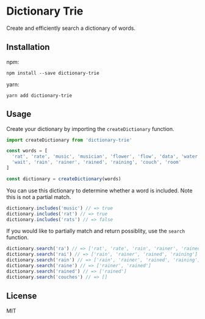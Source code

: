 # Dictionary Trie

Create and efficiently search a dictionary of words.

## Installation

npm:
```
npm install --save dictionary-trie
```

yarn:
```
yarn add dictionary-trie
```

## Usage

Create your dictionary by importing the `createDictionary` function.
```javascript
import createDictionary from 'dictionary-trie'

const words = [
  'rat', 'rate', 'music', 'musician', 'flower', 'flow', 'data', 'water',
  'wait', 'rain', 'rainer', 'rained', 'raining', 'couch', 'room'
]

const dictionary = createDictionary(words)
```

You can use this dictionary to determine whether a word is included. Note this
is not a partial match.
```javascript
dictionary.includes('music') // => true
dictionary.includes('rat') // => true
dictionary.includes('rats') // => false
```

If you would like to partially match and return possiblity, use the `search`
function.
```javascript
dictionary.search('ra') // => ['rat', 'rate', 'rain', 'rainer', 'rained', 'raining']
dictionary.search('rai') // => ['rain', 'rainer', 'rained', 'raining']
dictionary.search('rain') // => ['rain', 'rainer', 'rained', 'raining']
dictionary.search('raine') // => ['rainer', 'rained']
dictionary.search('rained') // => ['rained']
dictionary.search('couches') // => []
```

## License

MIT
